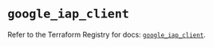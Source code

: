 # `google_iap_client`

Refer to the Terraform Registry for docs: [`google_iap_client`](https://registry.terraform.io/providers/hashicorp/google-beta/5.39.0/docs/resources/google_iap_client).
